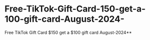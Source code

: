 # Free-TikTok-Gift-Card-150-get-a-100-gift-card-August-2024-
Free TikTok Gift Card $150 get a $100 gift card August-2024**
